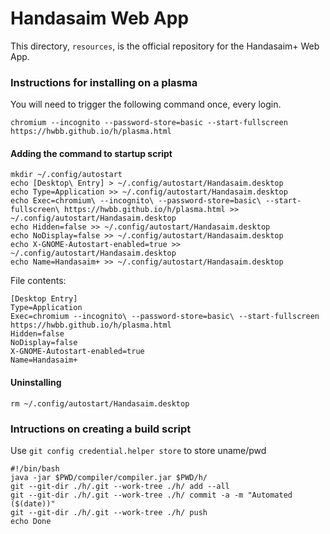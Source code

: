 # Handasaim Web App
This directory, `resources`, is the official repository for the Handasaim+ Web App.

### Instructions for installing on a plasma
You will need to trigger the following command once, every login.
```
chromium --incognito --password-store=basic --start-fullscreen https://hwbb.github.io/h/plasma.html
```
#### Adding the command to startup script
```
mkdir ~/.config/autostart
echo [Desktop\ Entry] > ~/.config/autostart/Handasaim.desktop
echo Type=Application >> ~/.config/autostart/Handasaim.desktop
echo Exec=chromium\ --incognito\ --password-store=basic\ --start-fullscreen\ https://hwbb.github.io/h/plasma.html >> ~/.config/autostart/Handasaim.desktop
echo Hidden=false >> ~/.config/autostart/Handasaim.desktop
echo NoDisplay=false >> ~/.config/autostart/Handasaim.desktop
echo X-GNOME-Autostart-enabled=true >> ~/.config/autostart/Handasaim.desktop
echo Name=Handasaim+ >> ~/.config/autostart/Handasaim.desktop
```
File contents:
```
[Desktop Entry]
Type=Application
Exec=chromium --incognito\ --password-store=basic\ --start-fullscreen https://hwbb.github.io/h/plasma.html
Hidden=false
NoDisplay=false
X-GNOME-Autostart-enabled=true
Name=Handasaim+
```
#### Uninstalling
```
rm ~/.config/autostart/Handasaim.desktop
```
### Intructions on creating a build script
Use `git config credential.helper store` to store uname/pwd
```
#!/bin/bash
java -jar $PWD/compiler/compiler.jar $PWD/h/
git --git-dir ./h/.git --work-tree ./h/ add --all
git --git-dir ./h/.git --work-tree ./h/ commit -a -m "Automated ($(date))"
git --git-dir ./h/.git --work-tree ./h/ push
echo Done
```